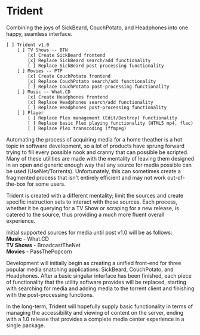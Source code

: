 # Trident
Combining the joys of SickBeard, CouchPotato, and Headphones into one happy, seamless interface.

	[ ] Trident v1.0
    	[ ] TV Shows -- BTN
        	[x] Create SickBeard frontend
        	[x] Replace SickBeard search/add functionality
        	[ ] Replace SickBeard post-processing functionality
	    [ ] Movies -- PTP
        	[x] Create CouchPotato frontend
        	[x] Replace CouchPotato search/add functionality
        	[ ] Replace CouchPotato post-processing functionality
    	[ ] Music -- What.CD
        	[x] Create Headphones frontend
        	[x] Replace Headphones search/add functionality
     		[ ] Replace Headphones post-processing functionality
    	[ ] Player
        	[ ] Replace Plex management (Edit/Destroy) functionality
        	[ ] Replace basic Plex playing functionality (HTML5 mp4, flac)
	        [ ] Replace Plex transcoding (ffmpeg)


Automating the process of acquiring media for a home theather is a hot topic in software development, so a lot of products have sprung forward trying to fill every possible nook and cranny that can possible be scripted. Many of these utilities are made with the mentality of leaving them designed in an open and generic enough way that any source for media possible can be used (UseNet/Torrents). Unfortunately, this can sometimes create a fragmented process that isn't entirely efficient and may not work out-of-the-box for some users.

Trident is created with a different mentality; limit the sources and create specific instruction sets to interact with those sources. Each process, whether it be querying for a TV Show or scraping for a new release, is catered to the source, thus providing a much more fluent overall experience. 

Initial supported sources for media until post v1.0 will be as follows:<br>
<b>Music</b> - What.CD<br>
<b>TV Shows</b> - BroadcastTheNet<br>
<b>Movies</b> - PassThePopcorn<br>

Development will initially begin as creating a unified front-end for three popular media snatching applications: SickBeard, CouchPotato, and Headphones. After a basic singular interface has been finished, each piece of functionality that the utility software provides will be replaced, starting with searching for media and adding media to the torrent client and finishing with the post-processing functions.

In the long-term, Trident will hopefully supply basic functionality in terms of managing the accessibility and viewing of content on the server, ending with a 1.0 release that provides a complete media center experience in a single package.
